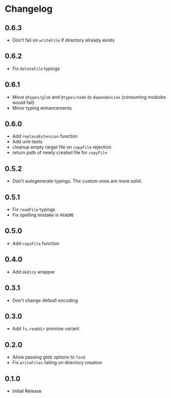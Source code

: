 # Changelog

## 0.6.3

- Don't fail on `writeFile` if directory already exists

## 0.6.2

- Fix `deleteFile` typings

## 0.6.1

- Move `@types/glob` and `@types/node` to `dependencies` (consuming modules would fail)
- Minor typing enhancements

## 0.6.0

- Add `replaceExtension` function
- Add unit-tests
- cleanup empty target file on `copyFile` rejection
- return path of newly created file for `copyFile`

## 0.5.2

- Don't autogenerate typings. The custom ones are more solid.

## 0.5.1

- Fix `readFile` typings
- Fix spelling mistake in `README`

## 0.5.0

- Add `copyFile` function

## 0.4.0

- Add `mkdirp` wrapper

## 0.3.1

- Don't change default encoding

## 0.3.0

- Add `fs.readdir` promise variant

## 0.2.0

- Allow passing glob options to `find`
- Fix `writeFiles` failing on directory creation

## 0.1.0

- Initial Release
